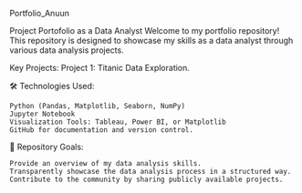 Portfolio_Anuun

Project Portofolio as a Data Analyst Welcome to my portfolio repository! This repository is designed to showcase my skills as a data analyst through various data analysis projects.

Key Projects: Project 1: Titanic Data Exploration.

🛠 Technologies Used:

    Python (Pandas, Matplotlib, Seaborn, NumPy)
    Jupyter Notebook
    Visualization Tools: Tableau, Power BI, or Matplotlib
    GitHub for documentation and version control.

🎯 Repository Goals:

    Provide an overview of my data analysis skills.
    Transparently showcase the data analysis process in a structured way.
    Contribute to the community by sharing publicly available projects.
